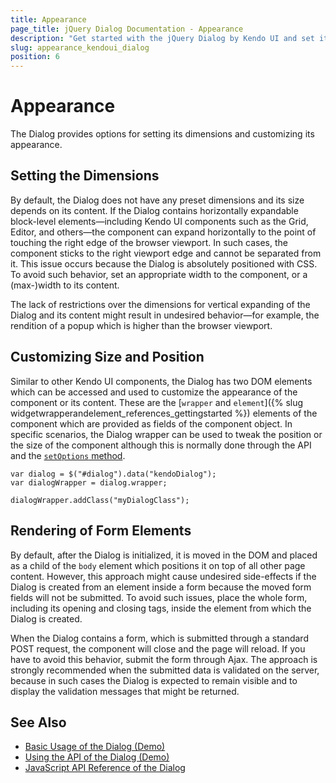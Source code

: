 ```yaml
---
title: Appearance
page_title: jQuery Dialog Documentation - Appearance
description: "Get started with the jQuery Dialog by Kendo UI and set its size and dimensions."
slug: appearance_kendoui_dialog
position: 6
---
```


# Appearance

The Dialog provides options for setting its dimensions and customizing its appearance.   

## Setting the Dimensions

By default, the Dialog does not have any preset dimensions and its size depends on its content. If the Dialog contains horizontally expandable block-level elements&mdash;including Kendo UI components such as the Grid, Editor, and others&mdash;the component can expand horizontally to the point of touching the right edge of the browser viewport. In such cases, the component sticks to the right viewport edge and cannot be separated from it. This issue occurs because the Dialog is absolutely positioned with CSS. To avoid such behavior, set an appropriate width to the component, or a (max-)width to its content.

The lack of restrictions over the dimensions for vertical expanding of the Dialog and its content might result in undesired behavior&mdash;for example, the rendition of a popup which is higher than the browser viewport.

## Customizing Size and Position

Similar to other Kendo UI components, the Dialog has two DOM elements which can be accessed and used to customize the appearance of the component or its content. These are the [`wrapper` and `element`]({% slug widgetwrapperandelement_references_gettingstarted %}) elements of the component which are provided as fields of the component object. In specific scenarios, the Dialog wrapper can be used to tweak the position or the size of the component although this is normally done through the API and the [`setOptions` method](/api/javascript/ui/widget/methods/setoptions).

    var dialog = $("#dialog").data("kendoDialog");
    var dialogWrapper = dialog.wrapper;

    dialogWrapper.addClass("myDialogClass");

## Rendering of Form Elements

By default, after the Dialog is initialized, it is moved in the DOM and placed as a child of the `body` element which positions it on top of all other page content. However, this approach might cause undesired side-effects if the Dialog is created from an element inside a form because the moved form fields will not be submitted. To avoid such issues, place the whole form, including its opening and closing tags, inside the element from which the Dialog is created.

When the Dialog contains a form, which is submitted through a standard POST request, the component will close and the page will reload. If you have to avoid this behavior, submit the form through Ajax. The approach is strongly recommended when the submitted data is validated on the server, because in such cases the Dialog is expected to remain visible and to display the validation messages that might be returned.

## See Also

* [Basic Usage of the Dialog (Demo)](https://demos.telerik.com/kendo-ui/dialog/index)
* [Using the API of the Dialog (Demo)](https://demos.telerik.com/kendo-ui/dialog/api)
* [JavaScript API Reference of the Dialog](/api/javascript/ui/dialog)
